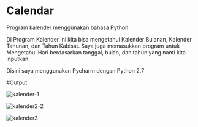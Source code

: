 # Calendar

Program kalender menggunakan bahasa Python

Di Program Kalender ini kita bisa mengetahui Kalender Bulanan, Kalender Tahunan, dan Tahun Kabisat. Saya juga memasukkan program untuk Mengetahui Hari berdasarkan tanggal, bulan, dan tahun yang nanti kita inputkan

Disini saya menggunakan Pycharm dengan Python 2.7

#Output

![kalender-1](https://user-images.githubusercontent.com/52452132/100354116-35871a80-3022-11eb-9d3b-7205d04bfa4d.png)

![kalender2-2](https://user-images.githubusercontent.com/52452132/100354112-33bd5700-3022-11eb-8fe3-84a2ac74a0cc.png)

![kalender3](https://user-images.githubusercontent.com/52452132/100354114-34ee8400-3022-11eb-9efc-ca509553b480.png)
